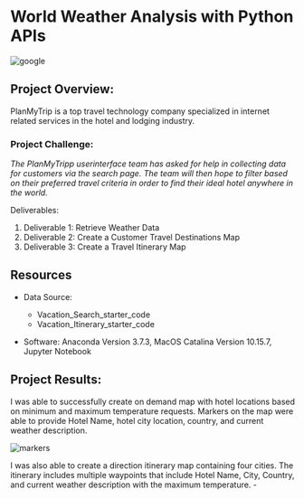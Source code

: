 # World Weather Analysis with Python APIs
![google](https://user-images.githubusercontent.com/36451701/143144083-58bf7fed-3560-42a5-bb58-54019b53ad7d.png)

## Project Overview:
PlanMyTrip is a top travel technology company specialized in internet related services in the hotel and lodging industry.

### Project Challenge:
*The PlanMyTripp userinterface team has asked for help in collecting data for customers via the search page.  The team will then hope to filter based on their preferred travel criteria in order to find their ideal hotel anywhere in the world.*

Deliverables:
1. Deliverable 1: Retrieve Weather Data
2. Deliverable 2: Create a Customer Travel Destinations Map
3. Deliverable 3: Create a Travel Itinerary Map

## Resources
- Data Source:
    - Vacation_Search_starter_code
    - Vacation_Itinerary_starter_code

- Software: Anaconda Version 3.7.3, MacOS Catalina Version 10.15.7, Jupyter Notebook

## Project Results:
I was able to successfully create on demand map with hotel locations based on minimum and maximum temperature requests. Markers on the map were able to provide Hotel Name, hotel city location, country, and current weather description. 

![markers](https://user-images.githubusercontent.com/36451701/143144564-43a978ad-ba28-43a5-9b3a-eb68ef291658.png)

I was also able to create a direction itinerary map containing four cities. The itinerary includes multiple waypoints that include Hotel Name, City, Country, and current weather description with the maximum temperature. -
